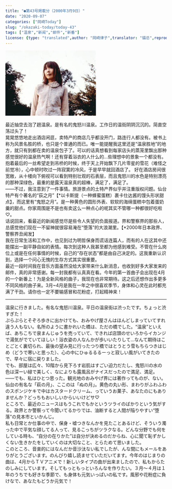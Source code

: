```yaml
---
title: "●第43号掲載分（2000年3月9日）"
date: "2020-09-07"
categories: ["岡崎Today"]
slug: "/okazaki-today/today-43"
tags: ["温泉","新闻","邮件","新番"]
license: {type: "translated",author: "岡崎律子",translator: "貓总",reproduced-url: "http://love.life.coocan.jp/today/today43.html",reproduced-website: "岡崎律子Book"}
---
```


[![](./images/mer-ph1.jpg)](./images/mer-ph1.jpg)


最近抽空去泡了趟温泉。是有名的鬼怒川温泉。工作日的温街阴阴沉沉的。简直空荡过头了！  
晃晃悠悠地走出酒店闲逛，卖特产的商店几乎都没开门，路连行人都没有。被书上称为风景名胜的桥，也只是个普通的而已。唯一能提醒我这里还是“温泉胜地”的地方，就只有到都在卖的温泉包子了。可以的话真想看到每家店头的蒸笼里飘出那种感觉很好的温泉热气啊！还有穿着浴衣的人什么的…些理想中的景象一个都没有。抱着最后的一丝希望走到吊桥的时候，终于天上开始飘下几片零星的雪花（难怪之前觉冷），心中顿时吹过一阵寂寞的冷风，于是早早就回酒店了。
好在酒店房间很宽敞，从十楼向下俯视可以看到特别壮观的石表层，而且鬼怒川的水色是特别漂亮的那种深绿色，最重的是露天温泉真的超棒，满足了，满足了。  
——不过，我注意到了一件事情。旅游景点的土特产界似乎并注重版权问题。仙台特产有个著名的“荻之月”【*以卡斯提（一种蜂蜜蛋糕）裹卡仕达酱的馒头形状甜点】，而这里有“鬼怒之月”。是一种黄色的圆形外表、软软的海绵蛋糕中包着蛋奶羹的甜点。你家周围是不是也有卖这么一种点心的呢其实不管哪一种都很好吃啦♡。  
话说回来，看最近的新闻感觉尽是些令人失望的负面报道。界和警察界的那些人，总感觉他们现在一不留神就很容易淹在“堕落”的大浪潮里。【*2000年日本政界、警察界丑闻发】  
我在日常生活和工作中，也见到过为明哲保身而谎话连篇人，而有的人在这其中还能摆出一副平静自如的表情。每次到这种人我甚至都为他感到难受。不管在什么岗位上或是在任何事情的时候，自己的“存在状态”都是由自己决定的。这我重新认识到，选择一个问心无愧的生存方式其实很重要。  
最近一段时间我在音乐方面虽然没给大家带来什么新消息，也收到好多大家发来的邮件，真的非常感谢。每一封我都有认真真在看。今年的第一首曲子会出现在4月的一个新番上！为是全新风格的曲子，我现在也非常期待。这之后还想作出多更多不同风格的曲子来。3月~4月是我在一年之中很喜欢季节，身体和心灵在此时都充满了干劲。请你也一定不要输感冒和花粉症，打起精神来！  

----------------------------

温泉に行きました。有名な鬼怒川温泉。平日の温泉街は渋ったです。ちょっと渋すぎた！  
ぷらぷらとそぞろ歩きに出かけても、おみやげ屋さんはほんどしまっていてすれ違う人もない。名所のように書かれいた橋は、ただの橋でした。“温泉”といえば、あちこちで泉まんじゅうを売っていて、できれば店頭のせいろからイカンジで湯気がでていてほしい！浴衣姿の人なんかが歩いいたりして…なんて期待はことごとく裏切られ、最後の望み見に行ったつり橋ではとうとう雪もちらつきはじめ（どうで寒いと思った）、心の中にひゅるるるーっと寂しい風がいてきたので、早々に宿に戻りました。  
でも、部屋は広々、10階から見下ろす岩肌はすごい迫力だたし、鬼怒川の水の色は深ーい緑で美しく、なによりも露風呂がナイスだったので満足、満足。  
――でも、私はひとつ思った。観光地のおみやげ界には著作ってものが、ない。仙台の有名な「萩の月」、ここのは「ぬの月」。黄色の丸い形、まわりがふわふわのスポンジケキで中はカスタードクリーム、っていうお菓子、あなたのにもありませんか？どっちもおいしいからいいけどサ♡  
ところで、最近のニュースはもうこれでもかというツライのばかりという気がする。政界とか警察って今聞いてるかりでは、油断すると人間が陥りやすい“堕落”の見本市といかんじ。  
私も日常とか仕事の中で、保身・嘘つきなんかを見たことあるけど、そういう濁った中で平気な顔してる人って、見るこっちがツラクなる。どんな分野でも何をしている時も、“自分の在りかた”は自分が決めるのだからね、心に聞て恥ずかしくない生きかたをしていくのは大切なこと、とらためて思いました。    
このところ、音楽的にはなんだか音沙汰ない私でしたが、んな間にもメールをありがとうございます。のんびり嬉し読ませていただいてます。今年のはじまりの曲は、4月からＴＶアニメで！新しいタイプの曲が出来ましたので、私もからたのしみにしています。そしてもっともっといろんなを作りたい。３月～４月は１年のうちでも好きな季節で、も身体も元気いっぱいの私です。風邪や花粉症に負けなで、あなたもどうか元気で！  